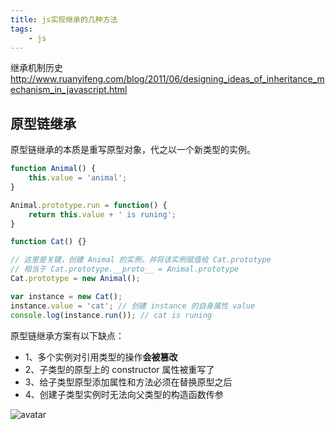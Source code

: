 ```yaml
---
title: js实现继承的几种方法
tags:
    - js
---
```

[1]:http://qdgd8wb46.bkt.clouddn.com/md/js_5.webp

继承机制历史<http://www.ruanyifeng.com/blog/2011/06/designing_ideas_of_inheritance_mechanism_in_javascript.html>

## 原型链继承

原型链继承的本质是重写原型对象，代之以一个新类型的实例。

```js
function Animal() {
    this.value = 'animal';
}

Animal.prototype.run = function() {
    return this.value + ' is runing';
}

function Cat() {}

// 这里是关键，创建 Animal 的实例，并将该实例赋值给 Cat.prototype
// 相当于 Cat.prototype.__proto__ = Animal.prototype
Cat.prototype = new Animal();

var instance = new Cat();
instance.value = 'cat'; // 创建 instance 的自身属性 value
console.log(instance.run()); // cat is runing
```

原型链继承方案有以下缺点：

- 1、多个实例对引用类型的操作**会被篡改**
- 2、子类型的原型上的 constructor 属性被重写了
- 3、给子类型原型添加属性和方法必须在替换原型之后
- 4、创建子类型实例时无法向父类型的构造函数传参

![avatar][1]
